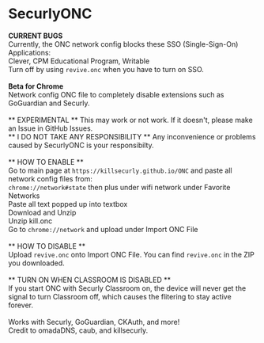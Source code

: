 # SecurlyONC
__CURRENT BUGS__<br/>
Currently, the ONC network config blocks these SSO (Single-Sign-On) Applications:<br/>
Clever, CPM Educational Program, Writable<br/>
Turn off by using `revive.onc` when you have to turn on SSO.<br/>
<br/>
__Beta for Chrome__<br/>
Network config ONC file to completely disable extensions such as GoGuardian and Securly.<br/>
<br/>
** EXPERIMENTAL ** This may work or not work. If it doesn't, please make an Issue in GitHub Issues.<br/>
** I DO NOT TAKE ANY RESPONSIBILITY ** Any inconvenience or problems caused by SecurlyONC is your responsibilty.<br/>
<br/>
** HOW TO ENABLE **<br/>
Go to main page at `https://killsecurly.github.io/ONC` and paste all network config files from:<br/>
  `chrome://network#state` then plus under wifi network under Favorite Networks<br/>
Paste all text popped up into textbox<br/>
Download and Unzip<br/>
Unzip kill.onc<br/>
Go to `chrome://network` and upload under Import ONC File<br/>
<br/>
** HOW TO DISABLE **<br/>
Upload `revive.onc` onto Import ONC File. You can find `revive.onc` in the ZIP you downloaded.<br/>
<br/>
** TURN ON WHEN CLASSROOM IS DISABLED **<br/>
If you start ONC with Securly Classroom on, the device will never get the signal to turn Classroom off, which causes the flitering to stay active forever.<br/>
<br/>
Works with Securly, GoGuardian, CKAuth, and more!<br/>
Credit to omadaDNS, caub, and killsecurly.<br/>
